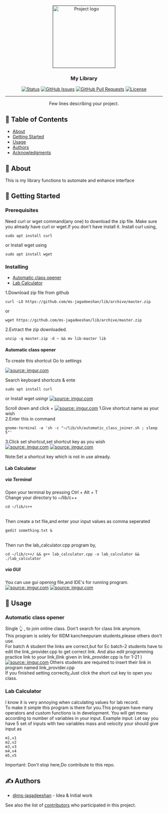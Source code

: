 <p align="center">
  <a href="" rel="noopener">
 <img width=200px height=200px src="https://i.imgur.com/6wj0hh6.jpg" alt="Project logo"></a>
</p>

<h3 align="center">My Library</h3>

<div align="center">

[![Status](https://img.shields.io/badge/status-active-success.svg)]()
[![GitHub Issues](https://img.shields.io/github/issues/ms-jagadeeshan/lib.svg)](https://github.com/ms-jagadeeshan/lib/issues)
[![GitHub Pull Requests](https://img.shields.io/github/issues-pr/ms-jagadeeshan/lib.svg)](https://github.com/ms-jagadeeshan/lib/pulls)
[![License](https://camo.githubusercontent.com/ad9ce5472ad34d6dd6f4e048fa14924db6834c3c49b82715c876517624a7ed0f/68747470733a2f2f696d672e736869656c64732e696f2f62616467652f6c6963656e73652d4343302d626c75652e737667)](/LICENSE)

</div>

---

<p align="center"> Few lines describing your project.
    <br> 
</p>

## 📝 Table of Contents

- [About](#about)
- [Getting Started](#getting_started)
- [Usage](#usage)
- [Authors](#authors)
- [Acknowledgments](#acknowledgement)

## 🧐 About <a name = "about"></a>

This is my library functions to automate and enhance interface 
## 🏁 Getting Started <a name = "getting_started"></a>
### Prerequisites

Need curl or wget command(any one) to download the zip file.
Make sure you already have curl or wget.If you don't have install it.
Install curl using,

```
sudo apt install curl
```
or
Install wget using

```
sudo apt install wget
```
### Installing
- [Automatic class opener](#automatic_class_opener)
- [Lab Calculator](#lab_calculator)

1.Download zip file from github


```
curl -LO https://github.com/ms-jagadeeshan/lib/archive/master.zip
```
or
```
wget https://github.com/ms-jagadeeshan/lib/archive/master.zip
```
2.Extract the zip downloaded.

```
unzip -q master.zip -d ~ && mv lib-master lib
```
#### Automatic class opener <a name = "automatic_class_opener"></a>
To create this shortcut
Go to settings

<a href="https://imgur.com/V2CRvs4"><img src="https://i.imgur.com/V2CRvs4.png" title="source: imgur.com" /></a>

Search keyboard shortcuts & ente
```
sudo apt install curl
```
or
Install wget usingr
<a href="https://imgur.com/VjNmtyy"><img src="https://i.imgur.com/VjNmtyy.png" title="source: imgur.com" /></a>

Scroll down and click + 
<a href="https://imgur.com/8rbchgL"><img src="https://i.imgur.com/8rbchgL.png" title="source: imgur.com" /></a>
1.Give shortcut name as your wish
<br>2.Enter this in command
```
gnome-terminal -e 'sh -c "~/lib/sh/automatic_class_joiner.sh ; sleep 5"'
```
3.Click set shortcut,set shortcut key as you wish
<br>
<a href="https://imgur.com/AgaPCG4"><img src="https://i.imgur.com/AgaPCG4.png" title="source: imgur.com" /></a>
<a href="https://imgur.com/5ZnFGfP"><img src="https://i.imgur.com/5ZnFGfP.png" title="source: imgur.com" /></a>

Note:Set a shortcut key which is not in use already.
#### Lab Calculator <a name="lab_calculator"></a>

##### via Terminal
Open your terminal by pressing Ctrl + Alt + T
<br>Change your directory to ~/lib/c++
```
cd ~/lib/c++
```
<br>Then create a txt file,and enter your input values as comma seperated
```
gedit something.txt &
```
<br>Then run the lab_calculator.cpp program by,
```
cd ~/lib/c++/ && g++ lab_calculator.cpp -o lab_calculator && ./lab_calculator
```

##### via GUI

You can use gui opening file,and IDE's for running program.
<a href="https://imgur.com/bXnVw15"><img src="https://i.imgur.com/bXnVw15.png" title="source: imgur.com" /></a>
<a href="https://imgur.com/o7IMmDM"><img src="https://i.imgur.com/o7IMmDM.png" title="source: imgur.com" /></a>


## 🎈 Usage <a name="usage"></a>

### Automatic class opener
Single 👆 , to join online class. Don't search for class link anymore.
<br>This program is solely for IIIDM kancheepuram students,please others don't use.
<br>
For batch A student the links are correct,but for Ec batch-2 students have to edit the link_provider.cpp to get correct link.
And also edit programming practice link to your link,(link given in link_provider.cpp is for 1-21 )
<br>
<a href="https://imgur.com/FNOcFC3"><img src="https://i.imgur.com/FNOcFC3.png" title="source: imgur.com" /></a>
Others students are required to insert their link in program named link_provider.cpp
<br>
If you finished setting correctly,Just click the short cut key to open you class.

### Lab Calculator
I know it is very annoying when calculating values for lab record.
<br>To make it simple this program is there for you.This program have many operators
and custom functions is in development.
You will get menu according to number of variables in your input.
Example input:
Let say you have 5 set of inputs with two variables mass and velocity
your should give input as
```
m1,v1
m2,v2
m3,v3
m4,v4
m5,v5
```

Important: Don't stop here,Do contribute to this repo.


## ✍️ Authors <a name = "authors"></a>

- [@ms-jagadeeshan](https://github.com/ms-jagadeeshan) - Idea & Initial work

See also the list of [contributors](https://github.com/kylelobo/ms-jagadeeshan/contributors) who participated in this project.
